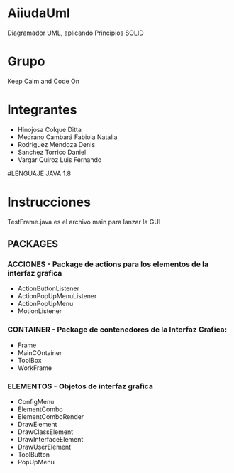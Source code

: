 # AiiudaUml
Diagramador UML, aplicando Principios SOLID

# Grupo
Keep Calm and Code On

# Integrantes
* Hinojosa Colque Ditta
* Medrano Cambará Fabiola Natalia
* Rodriguez Mendoza Denis
* Sanchez Torrico Daniel
* Vargar Quiroz Luis Fernando

#LENGUAJE 
JAVA 1.8

# Instrucciones
TestFrame.java es el archivo main para lanzar la GUI

## PACKAGES
### ACCIONES - Package de actions para los elementos de la interfaz grafica  

* ActionButtonListener
* ActionPopUpMenuListener
* ActionPopUpMenu
* MotionListener

### CONTAINER - Package de contenedores de la Interfaz Grafica:

* Frame
* MainCOntainer
* ToolBox
* WorkFrame

### ELEMENTOS - Objetos de interfaz grafica
* ConfigMenu
* ElementCombo
* ElementComboRender
* DrawElement
* DrawClassElement
* DrawInterfaceElement
* DrawUserElement
* ToolButton
* PopUpMenu
  

